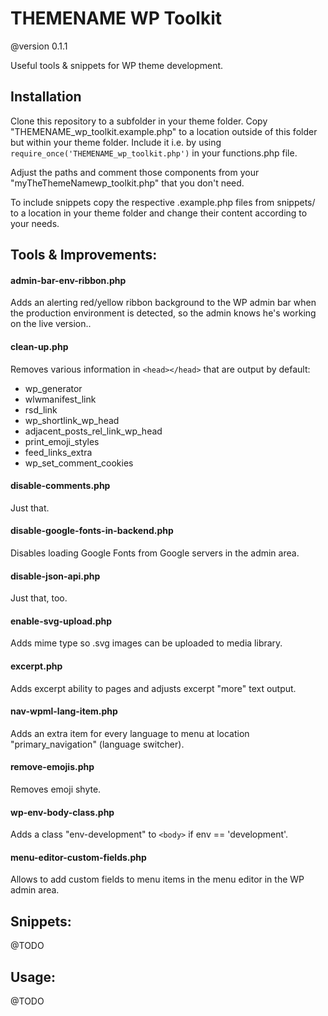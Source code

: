 THEMENAME WP Toolkit
===============

@version 0.1.1

Useful tools & snippets for WP theme development.

Installation
------------

Clone this repository to a subfolder in your theme folder. Copy "THEMENAME_wp_toolkit.example.php" to a location outside of this folder but within your theme folder. Include it i.e. by using `require_once('THEMENAME_wp_toolkit.php')` in your functions.php file. 

Adjust the paths and comment those components from your "myTheThemeNamewp_toolkit.php" that you don't need.

To include snippets copy the respective .example.php files from snippets/ to a location in your theme folder and change their content according to your needs.

Tools & Improvements:
---------------------

#### admin-bar-env-ribbon.php

Adds an alerting red/yellow ribbon background to the WP admin bar when the production environment is detected, so the admin knows he's working on the live version..

#### clean-up.php
Removes various information in `<head></head>` that are output by default:

- wp_generator
- wlwmanifest_link
- rsd_link
- wp_shortlink_wp_head
- adjacent_posts_rel_link_wp_head
- print_emoji_styles
- feed_links_extra
- wp_set_comment_cookies

#### disable-comments.php
Just that.

#### disable-google-fonts-in-backend.php
Disables loading Google Fonts from Google servers in the admin area.

#### disable-json-api.php
Just that, too.

#### enable-svg-upload.php
Adds mime type so .svg images can be uploaded to media library.

#### excerpt.php
Adds excerpt ability to pages and adjusts excerpt "more" text output. 

#### nav-wpml-lang-item.php
Adds an extra item for every language to menu at location "primary_navigation" (language switcher).

#### remove-emojis.php
Removes emoji shyte.

#### wp-env-body-class.php
Adds a class "env-development" to `<body>` if env == 'development'.

#### menu-editor-custom-fields.php
Allows to add custom fields to menu items in the menu editor in the WP admin area.

Snippets:
---------
@TODO

Usage:
------
@TODO

